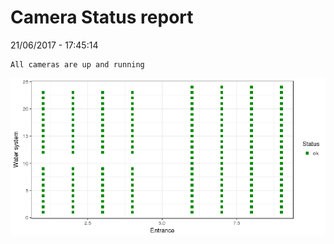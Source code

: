 Camera Status report
================
21/06/2017 - 17:45:14

    All cameras are up and running

![](camreport_files/figure-markdown_github/unnamed-chunk-2-1.png)
